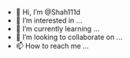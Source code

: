 - 👋 Hi, I’m @Shah111d
- 👀 I’m interested in ...
- 🌱 I’m currently learning ...
- 💞️ I’m looking to collaborate on ...
- 📫 How to reach me ...

<!---
Shah111d/Shah111d is a ✨ special ✨ repository because its `README.md` (this file) appears on your GitHub profile.
You can click the Preview link to take a look at your changes.
--->
